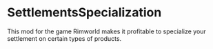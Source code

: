# SettlementsSpecialization
This mod for the game Rimworld makes it profitable to specialize your settlement on certain types of products.

